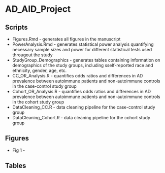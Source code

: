 # AD_AID_Project

## Scripts
* Figures.Rmd - generates all figures in the manuscript
* PowerAnalysis.Rmd - generates statistical power analysis quantifying necessary sample sizes and power for different statistical tests used througout the study
* StudyGroup_Demographics - generates tables containing information on demographics of the study groups, including sself-reported race and ethnicity, gender, age, etc.
* CC_OR_Analysis.R - quantifies odds ratios and differences in AD prevalence between autoimmune patients and non-autoimmune controls in the case-control study group
* Cohort_OR_Analysis.R - quantifies odds ratios and differences in AD prevalence between autoimmune patients and non-autoimmune controls in the cohort study group
* DataCleaning_CC.R - data cleaning pipeline for the case-control study group
* DataCleaning_Cohort.R - data cleaning pipeline for the cohort study group 

## Figures
* Fig 1 - 

## Tables
